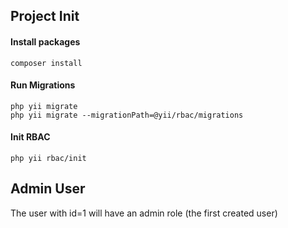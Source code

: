 ## Project Init

#### Install packages
```
composer install
```

#### Run Migrations
```
php yii migrate
php yii migrate --migrationPath=@yii/rbac/migrations
```

#### Init RBAC
```
php yii rbac/init
```

## Admin User

The user with id=1 will have an admin role (the first created user)